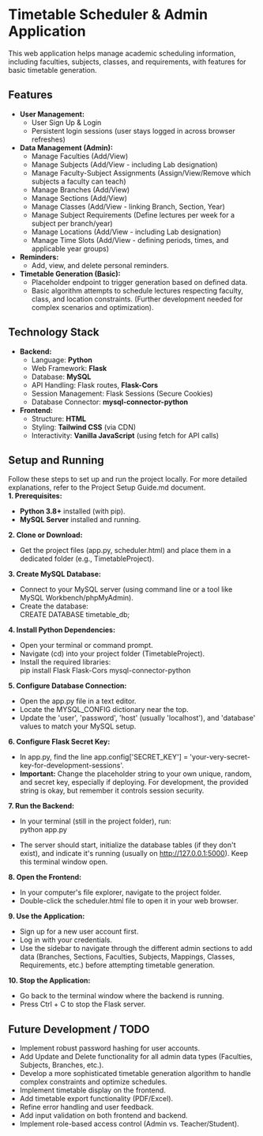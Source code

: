 # **Timetable Scheduler & Admin Application**

This web application helps manage academic scheduling information, including faculties, subjects, classes, and requirements, with features for basic timetable generation.

## **Features**

* **User Management:**  
  * User Sign Up & Login  
  * Persistent login sessions (user stays logged in across browser refreshes)  
* **Data Management (Admin):**  
  * Manage Faculties (Add/View)  
  * Manage Subjects (Add/View \- including Lab designation)  
  * Manage Faculty-Subject Assignments (Assign/View/Remove which subjects a faculty can teach)  
  * Manage Branches (Add/View)  
  * Manage Sections (Add/View)  
  * Manage Classes (Add/View \- linking Branch, Section, Year)  
  * Manage Subject Requirements (Define lectures per week for a subject per branch/year)  
  * Manage Locations (Add/View \- including Lab designation)  
  * Manage Time Slots (Add/View \- defining periods, times, and applicable year groups)  
* **Reminders:**  
  * Add, view, and delete personal reminders.  
* **Timetable Generation (Basic):**  
  * Placeholder endpoint to trigger generation based on defined data.  
  * Basic algorithm attempts to schedule lectures respecting faculty, class, and location constraints. (Further development needed for complex scenarios and optimization).

## **Technology Stack**

* **Backend:**  
  * Language: **Python**  
  * Web Framework: **Flask**  
  * Database: **MySQL**  
  * API Handling: Flask routes, **Flask-Cors**  
  * Session Management: Flask Sessions (Secure Cookies)  
  * Database Connector: **mysql-connector-python**  
* **Frontend:**  
  * Structure: **HTML**  
  * Styling: **Tailwind CSS** (via CDN)  
  * Interactivity: **Vanilla JavaScript** (using fetch for API calls)

## **Setup and Running**

Follow these steps to set up and run the project locally. For more detailed explanations, refer to the Project Setup Guide.md document.  
**1\. Prerequisites:**

* **Python 3.8+** installed (with pip).  
* **MySQL Server** installed and running.

**2\. Clone or Download:**

* Get the project files (app.py, scheduler.html) and place them in a dedicated folder (e.g., TimetableProject).

**3\. Create MySQL Database:**

* Connect to your MySQL server (using command line or a tool like MySQL Workbench/phpMyAdmin).  
* Create the database:  
  CREATE DATABASE timetable\_db;

**4\. Install Python Dependencies:**

* Open your terminal or command prompt.  
* Navigate (cd) into your project folder (TimetableProject).  
* Install the required libraries:  
  pip install Flask Flask-Cors mysql-connector-python

**5\. Configure Database Connection:**

* Open the app.py file in a text editor.  
* Locate the MYSQL\_CONFIG dictionary near the top.  
* Update the 'user', 'password', 'host' (usually 'localhost'), and 'database' values to match your MySQL setup.

**6\. Configure Flask Secret Key:**

* In app.py, find the line app.config\['SECRET\_KEY'\] \= 'your-very-secret-key-for-development-sessions'.  
* **Important:** Change the placeholder string to your own unique, random, and secret key, especially if deploying. For development, the provided string is okay, but remember it controls session security.

**7\. Run the Backend:**

* In your terminal (still in the project folder), run:  
  python app.py

* The server should start, initialize the database tables (if they don't exist), and indicate it's running (usually on http://127.0.0.1:5000). Keep this terminal window open.

**8\. Open the Frontend:**

* In your computer's file explorer, navigate to the project folder.  
* Double-click the scheduler.html file to open it in your web browser.

**9\. Use the Application:**

* Sign up for a new user account first.  
* Log in with your credentials.  
* Use the sidebar to navigate through the different admin sections to add data (Branches, Sections, Faculties, Subjects, Mappings, Classes, Requirements, etc.) before attempting timetable generation.

**10\. Stop the Application:**

* Go back to the terminal window where the backend is running.  
* Press Ctrl \+ C to stop the Flask server.

## **Future Development / TODO**

* Implement robust password hashing for user accounts.  
* Add Update and Delete functionality for all admin data types (Faculties, Subjects, Branches, etc.).  
* Develop a more sophisticated timetable generation algorithm to handle complex constraints and optimize schedules.  
* Implement timetable display on the frontend.  
* Add timetable export functionality (PDF/Excel).  
* Refine error handling and user feedback.  
* Add input validation on both frontend and backend.  
* Implement role-based access control (Admin vs. Teacher/Student).